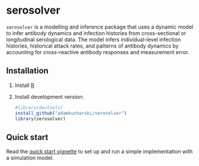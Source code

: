# serosolver

`serosolver` is a modelling and inference package that uses a dynamic model to infer antibody dynamics and infection histories from cross-sectional or longitudinal serological data. The model infers individual-level infection histories, historical attack rates, and patterns of antibody dynamics by accounting for cross-reactive antibody responses and measurement error.

## Installation

1. Install [R][r-project]

1. Install development version:

    ```r
	#library(devtools)
	install_github("adamkucharski/serosolver")
	library(serosolver)
    ```
	
## Quick start

Read the [quick start vignette][vignette-doc] to set up and run a simple implementation with a simulation model.

[r-project]: http://cran.r-project.org
[vignette-doc]: https://github.com/adamkucharski/serosolver/blob/master/vignettes/serosolver-quick_start_guide.md
